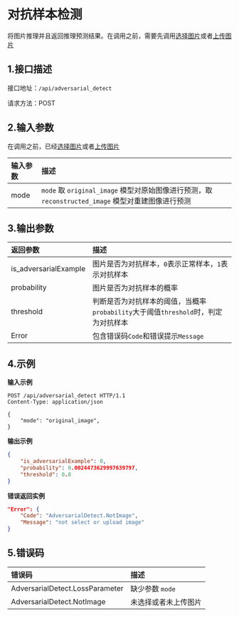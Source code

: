 
# 对抗样本检测
将图片推理并且返回推理预测结果。在调用之前，需要先调用[选择图片](api/select_image.md)或者[上传图片](api/upload_image.md)
## 1.接口描述



接口地址：`/api/adversarial_detect`

请求方法：POST

## 2.输入参数

在调用之前，已经[选择图片](api/select_image.md)或者[上传图片](api/upload_image.md)

| 输入参数 | 描述                                                                                               |
| :------- | :------------------------------------------------------------------------------------------------- |
| mode     | `mode` 取 `original_image` 模型对原始图像进行预测，取 `reconstructed_image` 模型对重建图像进行预测 |


## 3.输出参数

| 返回参数              | 描述                                                                               |
| :-------------------- | :--------------------------------------------------------------------------------- |
| is_adversarialExample | 图片是否为对抗样本，`0`表示正常样本，`1`表示对抗样本                               |
| probability           | 图片是否为对抗样本的概率                                                           |
| threshold             | 判断是否为对抗样本的阈值，当概率`probability`大于阈值`threshold`时，判定为对抗样本 |
| Error                 | 包含错误码`Code`和错误提示`Message`                                                |

## 4.示例

**输入示例**
```curl
POST /api/adversarial_detect HTTP/1.1
Content-Type: application/json

{
    "mode": "original_image",
}
```

**输出示例**
```json
{
    "is_adversarialExample": 0,
    "probability": 0.0024473629997639797,
    "threshold": 0.8
}
```

**错误返回实例**
```json
"Error": {
    "Code": "AdversarialDetect.NotImage",
    "Message": "not select or upload image"
}
```

## 5.错误码
| 错误码               | 描述                 |
| :------------------- | :------------------- |
| AdversarialDetect.LossParameter | 缺少参数 `mode`             |
| AdversarialDetect.NotImage | 未选择或者未上传图片 |

